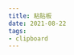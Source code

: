 ```yaml
---
title: 粘贴板
date: 2021-08-22
tags:
- clipboard
---
```


<tools-grid>

<tools-index
cover="https://qiniu.wuchuheng.com/images/images/20210823202500.png"
name='clipx'
desc='clipx是一简单实用粘贴板工具。没有花销的功能，单纯做好一款粘贴板工具'
website='https://bluemars.org/clipx/'
:links =" [
{type: 'windows', url: 'http://qiniu.wuchuheng.com/clipx1.0.3.9.exe'},
]"
/>
<tools-index
cover='https://qiniu.wuchuheng.com/images/title.png'
name='1Clipboard'
desc='1Clipboard是一简单实用粘贴板工具。相比clipx多个账号登录同步功能,是mac下的效率工具'
website='http://1clipboard.io/'
:links =" [
{type: 'mac', url: 'https://qiniu.wuchuheng.com/tools/1Clipboard.dmg'},
{type: 'windows', url: 'http://1clipboard.io/download/windows/1ClipboardSetup.exe'},
]"
/>

</tools-grid>
